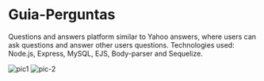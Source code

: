 # Guia-Perguntas
Questions and answers platform similar to Yahoo answers, where users can ask questions and answer other users questions.
Technologies used: Node.js, Express, MySQL, EJS, Body-parser and Sequelize.

![pic1](https://user-images.githubusercontent.com/76595905/151467486-471f0e6b-3c52-4dcc-b795-028c331e0b11.PNG)
![pic-2](https://user-images.githubusercontent.com/76595905/151467491-c7347f78-2c19-44b1-87d8-46c8fc87682f.PNG)
